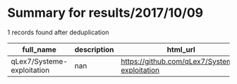 
# Summary for results/2017/10/09
    
1 records found after deduplication

| full_name | description | html_url | matched_list | matched_count | pushed_at | size | stargazers_count | language | forks_count |
|----------------------------|---------------|-----------------------------------------------|----------------|-----------------|---------------------------|--------|--------------------|------------|---------------|
| qLex7/Systeme-exploitation | nan | https://github.com/qLex7/Systeme-exploitation | ['exploit'] | 1 | 2017-10-09 09:17:31+00:00 | 48 | 0 | C++ | 0 |
